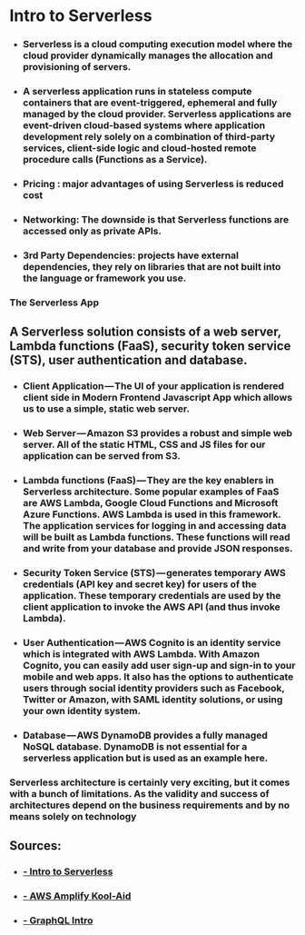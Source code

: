 # Intro to Serverless
- ### Serverless is a cloud computing execution model where the cloud provider dynamically manages the allocation and provisioning of servers.
- ### A serverless application runs in stateless compute containers that are event-triggered, ephemeral and fully managed by the cloud provider. Serverless applications are event-driven cloud-based systems where application development rely solely on a combination of third-party services, client-side logic and cloud-hosted remote procedure calls (Functions as a Service).
* ### Pricing : major advantages of using Serverless is reduced cost
* ### Networking: The downside is that Serverless functions are accessed only as private APIs.
* ### 3rd Party Dependencies: projects have external dependencies, they rely on libraries that are not built into the language or framework you use.
### The Serverless App
## A Serverless solution consists of a web server, Lambda functions (FaaS), security token service (STS), user authentication and database.
- ### Client Application — The UI of your application is rendered client side in Modern Frontend Javascript App which allows us to use a simple, static web server.
- ### Web Server — Amazon S3 provides a robust and simple web server. All of the static HTML, CSS and JS files for our application can be served from S3.
- ###  Lambda functions (FaaS) — They are the key enablers in Serverless architecture. Some popular examples of FaaS are AWS Lambda, Google Cloud Functions and Microsoft Azure Functions. AWS Lambda is used in this framework. The application services for logging in and accessing data will be built as Lambda functions. These functions will read and write from your database and provide JSON responses.
- ### Security Token Service (STS) — generates temporary AWS credentials (API key and secret key) for users of the application. These temporary credentials are used by the client application to invoke the AWS API (and thus invoke Lambda).
- ### User Authentication — AWS Cognito is an identity service which is integrated with AWS Lambda. With Amazon Cognito, you can easily add user sign-up and sign-in to your mobile and web apps. It also has the options to authenticate users through social identity providers such as Facebook, Twitter or Amazon, with SAML identity solutions, or using your own identity system.
- ### Database — AWS DynamoDB provides a fully managed NoSQL database. DynamoDB is not essential for a serverless application but is used as an example here.
### Serverless architecture is certainly very exciting, but it comes with a bunch of limitations. As the validity and success of architectures depend on the business requirements and by no means solely on technology


## Sources:



- ### [- Intro to Serverless ](https://hackernoon.com/what-is-serverless-architecture-what-are-its-pros-and-cons-cc4b804022e9)
- ### [- AWS Amplify Kool-Aid ](https://aws.amazon.com/amplify/)
- ### [- GraphQL Intro ](https://aws-amplify.github.io/docs/cli-toolchain/graphql)




